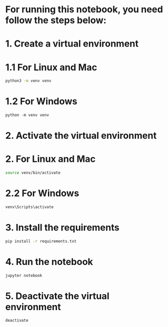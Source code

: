 # For running this notebook, you need follow the steps below:
# 1. Create a virtual environment
# 1.1 For Linux and Mac
```bash
python3 -m venv venv
```
# 1.2 For Windows
```powershell
python -m venv venv
```
# 2. Activate the virtual environment
# 2. For Linux and Mac
```bash
source venv/bin/activate
```
# 2.2 For Windows
```powershell
venv\Scripts\activate
```
# 3. Install the requirements
```bash
pip install -r requirements.txt
```
# 4. Run the notebook
```bash
jupyter notebook
```
# 5. Deactivate the virtual environment
```bash
deactivate
```